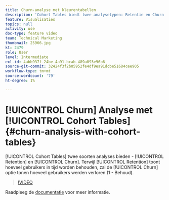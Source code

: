 ```yaml
---
title: Churn-analyse met kleurentabellen
description: 'Cohort Tables biedt twee analysetypen: Retentie en Churn. Terwijl het Behouden toont hoeveel gebruikers in tijd worden behouden, zal de optie van de Koord tonen hoeveel gebruikers werden verloren (1 - Behoud).'
feature: Visualisaties
topics: null
activity: use
doc-type: feature video
team: Technical Marketing
thumbnail: 25966.jpg
kt: 2479
role: User
level: Intermediate
exl-id: 4abb937f-24be-4a91-bcab-489a093e96b6
source-git-commit: 32424f3f2b05952fe4df9ea91dcbe51684cee905
workflow-type: tm+mt
source-wordcount: '79'
ht-degree: 1%

---
```


# [!UICONTROL Churn] Analyse met  [!UICONTROL Cohort Tables] {#churn-analysis-with-cohort-tables}

[!UICONTROL Cohort Tables] twee soorten analyses bieden -  [!UICONTROL Retention] en  [!UICONTROL Churn]. Terwijl [!UICONTROL Retention] toont hoeveel gebruikers in tijd worden behouden, zal de [!UICONTROL Churn] optie tonen hoeveel gebruikers werden verloren (1 - Behoud).

>[!VIDEO](https://video.tv.adobe.com/v/25966/?quality=12)

Raadpleeg de [documentatie](https://marketing.adobe.com/resources/help/en_US/analytics/analysis-workspace/cohort_analysis.html) voor meer informatie.
